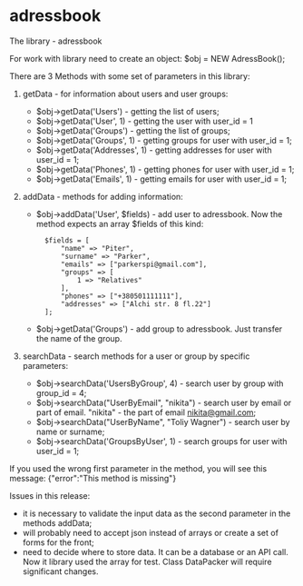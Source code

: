 # adressbook
The library - adressbook 

For work with library need to create an object: 
$obj = NEW AdressBook();

There are 3 Methods with some set of parameters in this library:
1) getData - for information about users and user groups:

    - $obj->getData('Users') - getting the list of users;
    - $obj->getData('User', 1) - getting the user with user_id = 1
    - $obj->getData('Groups') - getting the list of groups;
    - $obj->getData('Groups', 1) - getting groups for user with user_id = 1;
    - $obj->getData('Addresses', 1) - getting addresses for user with user_id = 1;
    - $obj->getData('Phones', 1) - getting phones for user with user_id = 1;
    - $obj->getData('Emails', 1) - getting emails for user with user_id = 1;

2) addData - methods for adding information:
    
    - $obj->addData('User', $fields) - add user to adressbook. Now the method expects an array $fields of this kind:
            
            $fields = [
                "name" => "Piter",
                "surname" => "Parker",
                "emails" => ["parkerspi@gmail.com"],
                "groups" => [
                    1 => "Relatives"
                ],
                "phones" => ["+380501111111"],
                "addresses" => ["Alchi str. 8 fl.22"]
            ]; 
    
    - $obj->getData('Groups') - add group to adressbook. Just transfer the name of the group.

3) searchData - search methods for a user or group by specific parameters:

    - $obj->searchData('UsersByGroup', 4) - search user by group with group_id = 4;
    - $obj->searchData("UserByEmail", "nikita") - search user by email or part of email. "nikita" - the part of email nikita@gmail.com; 
    - $obj->searchData("UserByName", "Toliy Wagner") - search user by name or surname;
    - $obj->searchData('GroupsByUser', 1) - search groups for user with user_id = 1;

If you used the wrong first parameter in the method, 
you will see this message:
{"error":"This method is missing"}

Issues in this release:
- it is necessary to validate the input data as the second parameter in the methods addData;
- will probably need to accept json instead of arrays or create a set of forms for the front;
- need to decide where to store data. It can be a database or an API call. Now it library used the array for test. Class DataPacker will require significant changes.